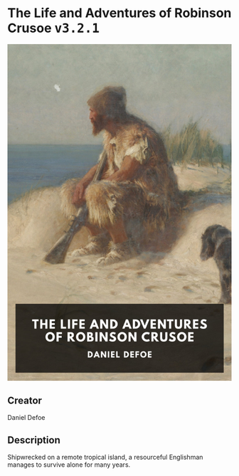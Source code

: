 
# The Life and Adventures of Robinson Crusoe <kbd>v3.2.1</kbd>

<center>
  <img src="./cover-1024.jpg"/>
</center>

## Creator
Daniel Defoe

## Description
Shipwrecked on a remote tropical island, a resourceful Englishman manages to survive alone for many years.
